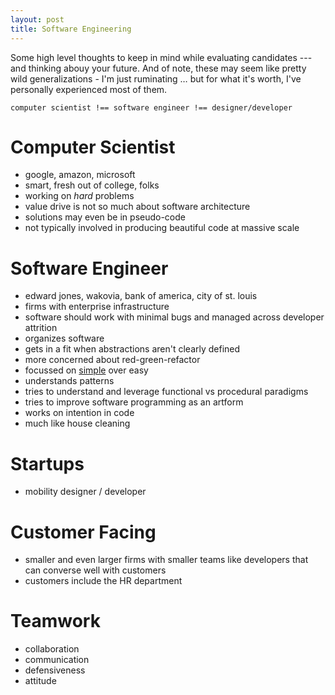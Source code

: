 ```yaml
---
layout: post
title: Software Engineering
---
```


Some high level thoughts to keep in mind while evaluating candidates --- and thinking abouy your future. And of note, these may seem like pretty wild generalizations - I'm just ruminating &hellip; but for what it's worth, I've personally experienced most of them.

```
computer scientist !== software engineer !== designer/developer
```

# Computer Scientist

- google, amazon, microsoft
- smart, fresh out of college, folks
- working on _hard_ problems
- value drive is not so much about software architecture
- solutions may even be in pseudo-code
- not typically involved in producing beautiful code at massive scale

# Software Engineer

- edward jones, wakovia, bank of america, city of st. louis
- firms with enterprise infrastructure
- software should work with minimal bugs and managed across developer attrition
- organizes software
- gets in a fit when abstractions aren't clearly defined
- more concerned about red-green-refactor
- focussed on [simple](http://www.infoq.com/presentations/Simple-Made-Easy) over easy
- understands patterns
- tries to understand and leverage functional vs procedural paradigms
- tries to improve software programming as an artform
- works on intention in code
- much like house cleaning

# Startups

- mobility designer / developer

# Customer Facing

- smaller and even larger firms with smaller teams like developers that can converse well with customers
- customers include the HR department

# Teamwork

- collaboration
- communication
- defensiveness
- attitude
